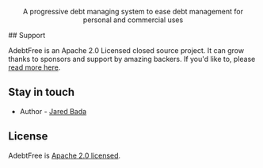 <p align="center">A progressive debt managing system to ease debt management for personal and commercial uses</p>
## Support

AdebtFree is an Apache 2.0 Licensed closed source project. It can grow thanks to sponsors and support by amazing backers. If you'd like to, please [read more here](https://adebtfree.com/support).

## Stay in touch

- Author - [Jared Bada](https://jaredbada.com)

## License

AdebtFree is [Apache 2.0 licensed](LICENSE).

